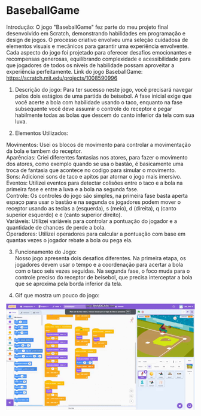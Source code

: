 # BaseballGame
Introdução:
  O jogo "BaseballGame" fez parte do meu projeto final desenvolvido em Scratch, demonstrando habilidades em programação e design de jogos. O processo criativo envolveu uma seleção cuidadosa de elementos visuais e mecânicos para garantir uma experiência envolvente. Cada aspecto do jogo foi projetado para oferecer desafios emocionantes e recompensas generosas, equilibrando complexidade e acessibilidade para que jogadores de todos os níveis de habilidade possam aproveitar a experiência perfeitamente.
  Link do jogo BaseballGame: https://scratch.mit.edu/projects/1008590996  


1. Descrição do jogo:
  Para ter sucesso neste jogo, você precisará navegar pelos dois estágios de uma partida de beisebol. A fase inicial exige que você acerte a bola com habilidade usando o taco, enquanto na fase subsequente você deve assumir o controle do receptor e pegar habilmente todas as bolas que descem do canto inferior da tela com sua luva.

2. Elementos Utilizados:

  Movimentos: Usei os blocos de movimento para controlar a movimentação da bola e tambem do receptor. <br>
  Aparências: Criei diferentes fantasias nos atores, para fazer o movimento dos atores, como exemplo quando se usa o bastão, é basicamente uma troca de fantasia que acontece no codigo para simular o movimento. <br>
  Sons: Adicionei sons de taco e apitos par atornar o jogo mais imersivo. <br>
  Eventos: Utilizei eventos para detectar colisões entre o taco e a bola na primeira fase e entre a luva e a bola na segunda fase. <br>
  Controle: Os controles do jogo são simples, na primeira fase basta aperta espaço para usar o bastão e na segunda os jogadores podem mover o receptor usando as teclas a (esquerda), s (meio), d (direita), q (canto 
  superior esquerdo) e e (canto superior direito). <br>
  Variáveis: Utilizei variáveis para controlar a pontuação do jogador e a quantidade de chances de perde a bola. <br>
  Operadores: Utilizei operadores para calcular a pontuação com base em quantas vezes o jogador rebate a bola ou pega ela. <br>

3. Funcionamento do Jogo:  
  Nosso jogo apresenta dois desafios diferentes. Na primeira etapa, os jogadores devem usar o tempo e a coordenação para acertar a bola com o taco seis vezes seguidas. Na segunda fase, o foco muda para o controle preciso do receptor de beisebol, que precisa interceptar a bola que se aproxima pela borda inferior da tela.

4. Gif que mostra um pouco do jogo:
 <div align="center"> 
    <img src="https://github.com/cauacostaalves/Trabalho-scratch/blob/76037cadee65ca5017a08160146d603f8c357ec0/Game%20file/Gifgamebaseball.gif">
 </div>	


